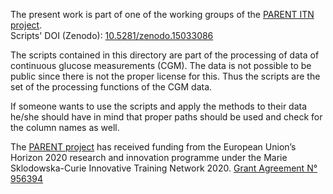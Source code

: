 <p>The present work is part of one of the working groups of the <a href='https://parenth2020.com/'>PARENT ITN project</a>.</br>
Scripts' DOI (Zenodo): <a href='10.5281/zenodo.15033086'> 10.5281/zenodo.15033086</a></p>

<p>The scripts contained in this directory are part of the processing of data of continuous glucose measurements (CGM).
The data is not possible to be public since there is not the proper license for this.
Thus the scripts are the set of the processing functions of the CGM data.

If someone wants to use the scripts and apply the methods to their data he/she should have in mind that proper paths should be used and check for the column names as well. </p>

<p>The <a href='https://parenth2020.com/'>PARENT project</a> has received funding from the European Union’s Horizon 2020 research and innovation programme under the Marie Sklodowska-Curie Innovative Training Network 2020. <a href='https://cordis.europa.eu/project/id/956394'>Grant Agreement N° 956394</a></p>